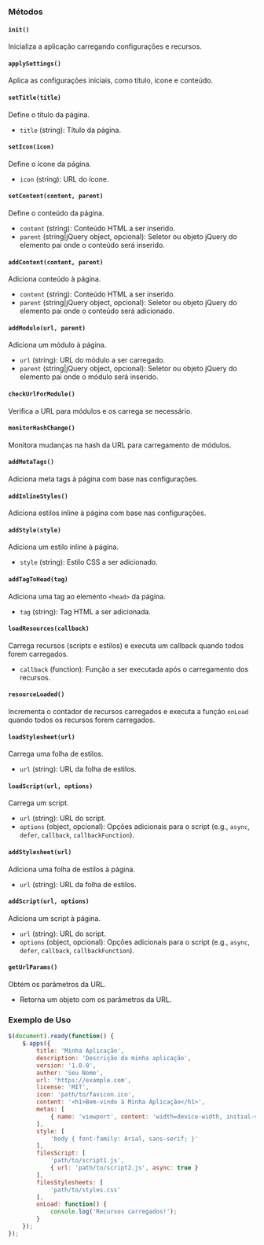 
### Métodos

#### `init()`
Inicializa a aplicação carregando configurações e recursos.

#### `applySettings()`
Aplica as configurações iniciais, como título, ícone e conteúdo.

#### `setTitle(title)`
Define o título da página.
- `title` (string): Título da página.

#### `setIcon(icon)`
Define o ícone da página.
- `icon` (string): URL do ícone.

#### `setContent(content, parent)`
Define o conteúdo da página.
- `content` (string): Conteúdo HTML a ser inserido.
- `parent` (string|jQuery object, opcional): Seletor ou objeto jQuery do elemento pai onde o conteúdo será inserido.

#### `addContent(content, parent)`
Adiciona conteúdo à página.
- `content` (string): Conteúdo HTML a ser inserido.
- `parent` (string|jQuery object, opcional): Seletor ou objeto jQuery do elemento pai onde o conteúdo será adicionado.

#### `addModulo(url, parent)`
Adiciona um módulo à página.
- `url` (string): URL do módulo a ser carregado.
- `parent` (string|jQuery object, opcional): Seletor ou objeto jQuery do elemento pai onde o módulo será inserido.

#### `checkUrlForModule()`
Verifica a URL para módulos e os carrega se necessário.

#### `monitorHashChange()`
Monitora mudanças na hash da URL para carregamento de módulos.

#### `addMetaTags()`
Adiciona meta tags à página com base nas configurações.

#### `addInlineStyles()`
Adiciona estilos inline à página com base nas configurações.

#### `addStyle(style)`
Adiciona um estilo inline à página.
- `style` (string): Estilo CSS a ser adicionado.

#### `addTagToHead(tag)`
Adiciona uma tag ao elemento `<head>` da página.
- `tag` (string): Tag HTML a ser adicionada.

#### `loadResources(callback)`
Carrega recursos (scripts e estilos) e executa um callback quando todos forem carregados.
- `callback` (function): Função a ser executada após o carregamento dos recursos.

#### `resourceLoaded()`
Incrementa o contador de recursos carregados e executa a função `onLoad` quando todos os recursos forem carregados.

#### `loadStylesheet(url)`
Carrega uma folha de estilos.
- `url` (string): URL da folha de estilos.

#### `loadScript(url, options)`
Carrega um script.
- `url` (string): URL do script.
- `options` (object, opcional): Opções adicionais para o script (e.g., `async`, `defer`, `callback`, `callbackFunction`).

#### `addStylesheet(url)`
Adiciona uma folha de estilos à página.
- `url` (string): URL da folha de estilos.

#### `addScript(url, options)`
Adiciona um script à página.
- `url` (string): URL do script.
- `options` (object, opcional): Opções adicionais para o script (e.g., `async`, `defer`, `callback`, `callbackFunction`).

#### `getUrlParams()`
Obtém os parâmetros da URL.
- Retorna um objeto com os parâmetros da URL.

### Exemplo de Uso

```javascript
$(document).ready(function() {
    $.apps({
        title: 'Minha Aplicação',
        description: 'Descrição da minha aplicação',
        version: '1.0.0',
        author: 'Seu Nome',
        url: 'https://example.com',
        license: 'MIT',
        icon: 'path/to/favicon.ico',
        content: '<h1>Bem-vindo à Minha Aplicação</h1>',
        metas: [
            { name: 'viewport', content: 'width=device-width, initial-scale=1' }
        ],
        style: [
            'body { font-family: Arial, sans-serif; }'
        ],
        filesScript: [
            'path/to/script1.js',
            { url: 'path/to/script2.js', async: true }
        ],
        filesStylesheets: [
            'path/to/styles.css'
        ],
        onLoad: function() {
            console.log('Recursos carregados!');
        }
    });
});
```
